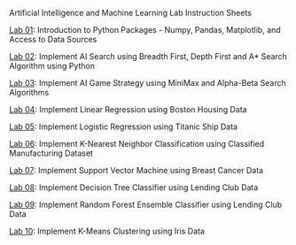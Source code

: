 Artificial Intelligence and Machine Learning Lab Instruction Sheets

[Lab 01](https://github.com/PravalikaMuthoju/AIML_2303A52347/blob/main/AIML_ASS1_2303A52347.ipynb): Introduction to Python Packages - Numpy, Pandas, Matplotlib, and Access to Data Sources

[Lab 02](https://github.com/PravalikaMuthoju/AIML_2303A52347/blob/main/AIML_ASS2_2303A52347.ipynb): Implement AI Search using Breadth First, Depth First and A* Search Algorithm using Python

[Lab 03](https://github.com/PravalikaMuthoju/AIML_2303A52347/blob/main/AIML_LAB3.ipynb): Implement AI Game Strategy using MiniMax and Alpha-Beta Search Algorithms

[Lab 04](https://github.com/PravalikaMuthoju/AIML_2303A52347/blob/main/AIML_ASS_4.ipynb): Implement Linear Regression using Boston Housing Data

[Lab 05](): Implement Logistic Regression using Titanic Ship Data

[Lab 06](): Implement K-Nearest Neighbor Classification using Classified Manufacturing Dataset

[Lab 07](): Implement Support Vector Machine using Breast Cancer Data

[Lab 08](): Implement Decision Tree Classifier using Lending Club Data

[Lab 09](): Implement Random Forest Ensemble Classifier using Lending Club Data

[Lab 10](): Implement K-Means Clustering using Iris Data
